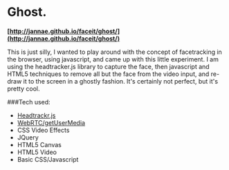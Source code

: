 # Ghost.
**[http://jannae.github.io/faceit/ghost/](http://jannae.github.io/faceit/ghost/)**

This is just silly, I wanted to play around with the concept of facetracking in the browser, using javascript, and came up with this little experiment. I am using the headtracker.js library to capture the face, then javascript and HTML5 techniques to remove all but the face from the video input, and re-draw it to the screen in a ghostly fashion. It's certainly not perfect, but it's pretty cool.

###Tech used:

* [Headtrackr.js](https://github.com/auduno/headtrackr)
* [WebRTC/getUserMedia](http://dev.w3.org/2011/webrtc/editor/getusermedia.html)
* CSS Video Effects
* JQuery
* HTML5 Canvas
* HTML5 Video
* Basic CSS/Javascript
